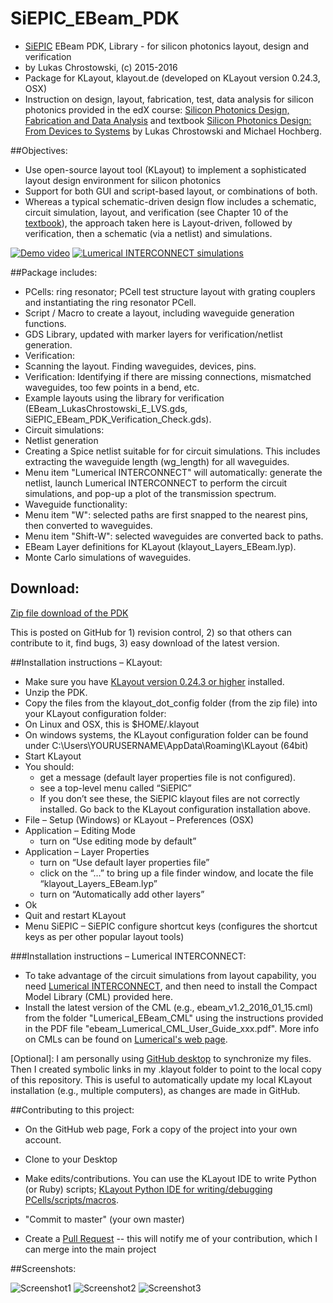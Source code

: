 # SiEPIC_EBeam_PDK

- <a href="www.siepic.ubc.ca">SiEPIC</a> EBeam PDK, Library - for silicon photonics layout, design and verification
- by Lukas Chrostowski, (c) 2015-2016
- Package for KLayout, klayout.de (developed on KLayout version 0.24.3, OSX)
- Instruction on design, layout, fabrication, test, data analysis for silicon photonics provided in the edX course: <a href="edx.org/course/silicon-photonics-design-fabrication-ubcx-phot1x">Silicon Photonics Design, Fabrication and Data Analysis</a> and textbook <a href="http://www.cambridge.org/ca/academic/subjects/engineering/electronic-optoelectronic-devices-and-nanotechnology/silicon-photonics-design-devices-systems">Silicon Photonics Design: From Devices to Systems</a> by Lukas Chrostowski and Michael Hochberg.

##Objectives:
 - Use open-source layout tool (KLayout) to implement a sophisticated layout design environment for silicon photonics
 - Support for both GUI and script-based layout, or combinations of both.
 - Whereas a typical schematic-driven design flow includes a schematic, circuit simulation, layout, and verification (see Chapter 10 of the <a href="http://www.cambridge.org/ca/academic/subjects/engineering/electronic-optoelectronic-devices-and-nanotechnology/silicon-photonics-design-devices-systems">textbook</a>), the approach taken here is Layout-driven, followed by verification, then a schematic (via a netlist) and simulations.

[![Demo video](http://img.youtube.com/vi/FRmkGjVUIH4/0.jpg)](http://www.youtube.com/watch?v=FRmkGjVUIH4)
[![Lumerical INTERCONNECT simulations](http://img.youtube.com/vi/1bVO4bpiO58/0.jpg)](http://www.youtube.com/watch?v=1bVO4bpiO58)


##Package includes:

- PCells: ring resonator; PCell test structure layout with grating couplers and instantiating the ring resonator PCell.
- Script / Macro to create a layout, including waveguide generation functions.
- GDS Library, updated with marker layers for verification/netlist generation.
- Verification: 
 - Scanning the layout. Finding waveguides, devices, pins.  
 - Verification: Identifying if there are missing connections, mismatched waveguides, too few points in a bend, etc. 
 - Example layouts using the library for verification (EBeam_LukasChrostowski_E_LVS.gds, SiEPIC_EBeam_PDK_Verification_Check.gds).
- Circuit simulations:
 - Netlist generation
 - Creating a Spice netlist suitable for for circuit simulations. This includes extracting the waveguide length (wg_length) for all waveguides.
 - Menu item "Lumerical INTERCONNECT" will automatically: generate the netlist, launch Lumerical INTERCONNECT to perform the circuit simulations, and pop-up a plot of the transmission spectrum.
- Waveguide functionality: 
 - Menu item "W": selected paths are first snapped to the nearest pins, then converted to waveguides.
 - Menu item "Shift-W": selected waveguides are converted back to paths.
- EBeam Layer definitions for KLayout (klayout_Layers_EBeam.lyp).
- Monte Carlo simulations of waveguides.

## Download:

<a href="https://github.com/lukasc-ubc/SiEPIC_EBeam_PDK/archive/master.zip">Zip file download of the PDK</a>

This is posted on GitHub for 1) revision control, 2) so that others can contribute to it, find bugs, 3) easy download of the latest version.

##Installation instructions – KLayout:
 - Make sure you have <a href="http://www.klayout.de/build.html">KLayout version 0.24.3 or higher</a> installed.  
 - Unzip the PDK.
 - Copy the files from the klayout_dot_config folder (from the zip file) into your KLayout configuration folder: 
  - On Linux and OSX, this is $HOME/.klayout
  - On windows systems, the KLayout configuration folder can be found under C:\Users\YOURUSERNAME\AppData\Roaming\KLayout (64bit)
 - Start KLayout
 - You should:
   - get a message (default layer properties file is not configured).
   - see a top-level menu called “SiEPIC”
   - If you don’t see these, the SiEPIC klayout files are not correctly installed. Go back to the KLayout configuration installation above.
 - File – Setup (Windows) or KLayout – Preferences (OSX)
  - Application – Editing Mode
	  - turn on “Use editing mode by default”
  - Application – Layer Properties
	  - turn on “Use default layer properties file”
	  - click on the “…” to bring up a file finder window, and locate the file “klayout_Layers_EBeam.lyp”
	  - turn on “Automatically add other layers”
  - Ok
 - Quit and restart KLayout
 - Menu SiEPIC – SiEPIC configure shortcut keys  (configures the shortcut keys as per other popular layout tools)

###Installation instructions – Lumerical INTERCONNECT:
 - To take advantage of the circuit simulations from layout capability, you need <a href=https://www.lumerical.com/tcad-products/interconnect/>Lumerical INTERCONNECT</a>, and then need to install the Compact Model Library (CML) provided here.
 - Install the latest version of the CML (e.g., ebeam_v1.2_2016_01_15.cml) from the folder "Lumerical_EBeam_CML" using the instructions provided in the PDF file "ebeam_Lumerical_CML_User_Guide_xxx.pdf". More info on CMLs can be found on <a href="https://kb.lumerical.com/en/ref_install_compact_model_library.html">Lumerical's web page</a>.

[Optional]: I am personally using <a href="https://desktop.github.com/">GitHub desktop</a> to synchronize my files. Then I created symbolic links in my .klayout folder to point to the local copy of this repository. This is useful to automatically update my local KLayout installation (e.g., multiple computers), as changes are made in GitHub.

##Contributing to this project:

 - On the GitHub web page, Fork a copy of the project into your own account.
 - Clone to your Desktop
 - Make edits/contributions.  You can use the KLayout IDE to write Python (or Ruby) scripts; <a href = http://www.klayout.de/doc/about/macro_editor.html>KLayout Python IDE for writing/debugging PCells/scripts/macros</a>.

 - "Commit to master" (your own master)
 - Create a <a href="https://help.github.com/articles/using-pull-requests/">Pull Request</a> -- this will notify me of your contribution, which I can merge into the main project

##Screenshots:

![Screenshot1](https://s3.amazonaws.com/edx-course-phot1x-chrostowski/PastedGraphic-9.png)
![Screenshot2](https://s3.amazonaws.com/edx-course-phot1x-chrostowski/PastedGraphic-10.png)
![Screenshot3](https://s3.amazonaws.com/edx-course-phot1x-chrostowski/KLayout_INTERCONNECT.png)

